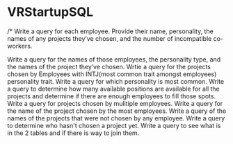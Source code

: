 # VRStartupSQL
/* Write a query for each employee. Provide their name, personality, the names of any projects they’ve chosen, and the number of incompatible co-workers.

Write a query for the names of those employees, the personality type, and the names of the project they’ve chosen.
Wrtie a query for the projects chosen by Employees with INTJ(most common trait amongst employees) personality trait.
Write a query for which personality is most common.
Write a query to determine how many available positions are available for all the projects and determine if there are enough employees to fill those spots.
Write a query for projects chosen by mulitiple employees.
Write a query for the name of the project chosen by the most employees.
Write a query of the names of the projects that were not chosen by any employee.
Write a query to determine who hasn't chosen a project yet.
Write a query to see what is in the 2 tables and if there is way to join them.

